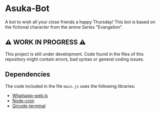 # Asuka-Bot
A bot to wish all your close friends a happy Thursday!
This bot is based on the fictional character from the anime Series "Evangelion".

## ⚠️ WORK IN PROGRESS ⚠️
This project is still under development.
Code found in the files of this repository might contain errors, bad syntax or general coding issues. <br>


## Dependencies
The code included in the file <code>main.js</code> uses the following libraries:
- <a href="https://github.com/pedroslopez/whatsapp-web.js" title="whatsapp-web.js">Whatsapp-web.js</a>
- <a href="https://github.com/node-schedule/node-schedule" title="node-cron">Node-cron</a>
- <a href="https://github.com/gtanner/qrcode-terminal" title="qrcode-terminal">Qrcode-terminal</a>
